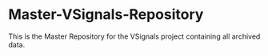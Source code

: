 # Master-VSignals-Repository
This is the Master Repository for the VSignals project containing all archived data. 
